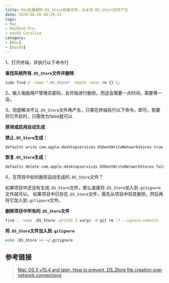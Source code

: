 ```yaml
---
title: Mac批量删除.DS_Store档案文件、与关闭.DS_Store文件产生
date: 2020-06-28 00:29:23
tags:
- Mac
- MacBook Pro
- macOS Catalina
category:
- [Mac]
- [macOS]
---
```


1、打开终端，并执行以下命令行

**查找系统所有`.DS_Store`文件并删除**

```sh
sudo find / -name ".DS_Store" -depth -exec rm {} \;
```

2、输入电脑用户管理员密码，会开始进行删除，而这会需要一点时间，需要等一会。

3、彻底解决不让`.DS_Store`文件再产生，只需在终端执行以下命令，即可，若要将它开启时，只需改为false就可以

**禁用或启用自动生成**

**禁止`.DS_Store`生成：**
```sh
defaults write com.apple.desktopservices DSDontWriteNetworkStores true
```

**恢复`.DS_Store`生成：**
```sh
defaults delete com.apple.desktopservices DSDontWriteNetworkStores false

```

4、在项目中如何删除自动生成的`.DS_Store`文件？

如果项目中还没有生成`.DS_Store`文件，那么直接将`.DS_Store`加入到`.gitignore`文件就可以。
如果项目中已存在`.DS_Store`文件，需先从项目中将其删除，然后再将它加入到`.gitignore`文件。

**删除项目中所有的`.DS_Store`文件**

```sh
find . -name .DS_Store -print0 | xargs -0 git rm -f --ignore-unmatch
```

**将`.DS_Store`文件加入到`.gitignore`**

```sh
echo .DS_Store >> ~/.gitignore
```

## 参考链接

> [Mac OS X v10.4 and later: How to prevent .DS_Store file creation over network connections](https://support.apple.com/en-us/HT1629)
> 
